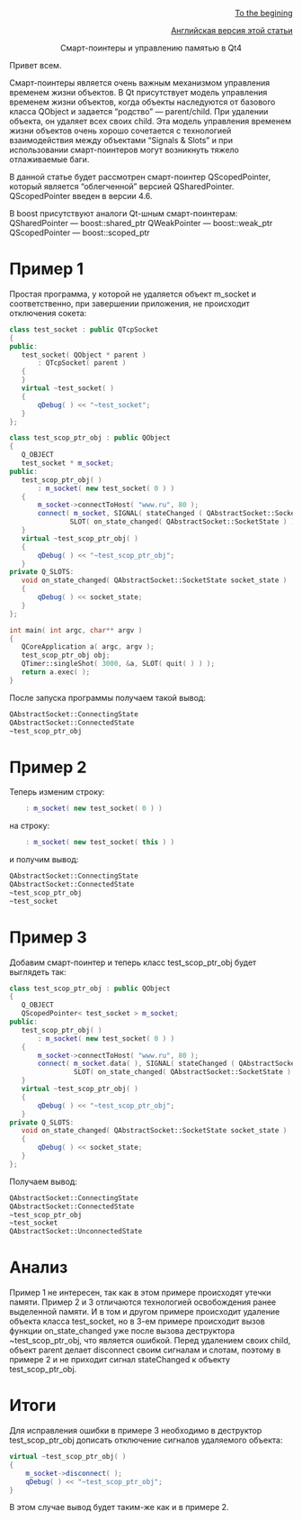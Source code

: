 <p align="right" width="100%"><a href="https://sploid.github.io/">To the begining</a></p>
<p align="right" width="100%"><a href="https://sploid.github.io/ptrs/">Английская версия этой статьи</a></p>

<p align="center" width="100%">Cмарт-поинтеры и управлению памятью в Qt4</p>

Привет всем.

Смарт-поинтеры является очень важным механизмом управления временем жизни объектов. В Qt присутствует модель управления временем жизни объектов, когда объекты наследуются от базового класса QObject и задается “родство” — parent/child. При удалении объекта, он удаляет всех своих child. Эта модель управления временем жизни объектов очень хорошо сочетается с технологией взаимодействия между объектами “Signals & Slots” и при использовании смарт-поинтеров могут возникнуть тяжело отлаживаемые баги.

В данной статье будет рассмотрен смарт-поинтер QScopedPointer, который является “облегченной” версией QSharedPointer. QScopedPointer введен в версии 4.6.

В boost присутствуют аналоги Qt-шным смарт-поинтерам:
QSharedPointer — boost::shared_ptr
QWeakPointer — boost::weak_ptr
QScopedPointer — boost::scoped_ptr

# Пример 1

Простая программа, у которой не удаляется объект m_socket и соответственно, при завершении приложения, не происходит отключения сокета:

```cpp
class test_socket : public QTcpSocket
{
public:
   test_socket( QObject * parent )
       : QTcpSocket( parent )
   {
   }
   virtual ~test_socket( )
   {
       qDebug( ) << "~test_socket";
   }
};

class test_scop_ptr_obj : public QObject
{
   Q_OBJECT
   test_socket * m_socket;
public:
   test_scop_ptr_obj( )
       : m_socket( new test_socket( 0 ) )
   {
       m_socket->connectToHost( "www.ru", 80 );
       connect( m_socket, SIGNAL( stateChanged ( QAbstractSocket::SocketState ) ),
               SLOT( on_state_changed( QAbstractSocket::SocketState ) ) );
   }
   virtual ~test_scop_ptr_obj( )
   {
       qDebug( ) << "~test_scop_ptr_obj";
   }
private Q_SLOTS:
   void on_state_changed( QAbstractSocket::SocketState socket_state )
   {
       qDebug( ) << socket_state;
   }
};

int main( int argc, char** argv )
{
   QCoreApplication a( argc, argv );
   test_scop_ptr_obj obj;
   QTimer::singleShot( 3000, &a, SLOT( quit( ) ) );
   return a.exec( );
}
```

После запуска программы получаем такой вывод:

```txt
QAbstractSocket::ConnectingState
QAbstractSocket::ConnectedState
~test_scop_ptr_obj
```

# Пример 2

Теперь изменим строку:

```cpp
    : m_socket( new test_socket( 0 ) )
```

на строку:

```cpp
    : m_socket( new test_socket( this ) )
```

и получим вывод:

```txt
QAbstractSocket::ConnectingState
QAbstractSocket::ConnectedState
~test_scop_ptr_obj
~test_socket
```

# Пример 3

Добавим смарт-поинтер и теперь класс test_scop_ptr_obj будет выглядеть так:

```cpp
class test_scop_ptr_obj : public QObject
{
   Q_OBJECT
   QScopedPointer< test_socket > m_socket;
public:
   test_scop_ptr_obj( )
       : m_socket( new test_socket( 0 ) )
   {
       m_socket->connectToHost( "www.ru", 80 );
       connect( m_socket.data( ), SIGNAL( stateChanged ( QAbstractSocket::SocketState ) ),
                SLOT( on_state_changed( QAbstractSocket::SocketState ) ) );
   }
   virtual ~test_scop_ptr_obj( )
   {
       qDebug( ) << "~test_scop_ptr_obj";
   }
private Q_SLOTS:
   void on_state_changed( QAbstractSocket::SocketState socket_state )
   {
       qDebug( ) << socket_state;
   }
};
```

Получаем вывод:

```txt
QAbstractSocket::ConnectingState
QAbstractSocket::ConnectedState
~test_scop_ptr_obj
~test_socket
QAbstractSocket::UnconnectedState
```

# Анализ

Пример 1 не интересен, так как в этом примере происходят утечки памяти.
Пример 2 и 3 отличаются технологией освобождения ранее выделенной памяти. И в том и другом примере происходит удаление объекта класса test_socket, но в 3-ем примере происходит вызов функции on_state_changed уже после вызова деструктора ~test_scop_ptr_obj, что является ошибкой. Перед удалением своих child, объект parent делает disconnect своим сигналам и слотам, поэтому в примере 2 и не приходит сигнал stateChanged к объекту test_scop_ptr_obj.

# Итоги

Для исправления ошибки в примере 3 необходимо в деструктор test_scop_ptr_obj дописать отключение сигналов удаляемого объекта:

```cpp
virtual ~test_scop_ptr_obj( )
{
    m_socket->disconnect( );
    qDebug( ) << "~test_scop_ptr_obj";
}
```

В этом случае вывод будет таким-же как и в примере 2.
